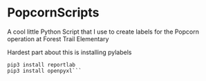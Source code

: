 # PopcornScripts

A cool little Python Script that I use to create labels for the Popcorn operation at Forest Trail Elementary

Hardest part about this is installing pylabels

```pip3 install pylabels
pip3 install reportlab
pip3 install openpyxl```

